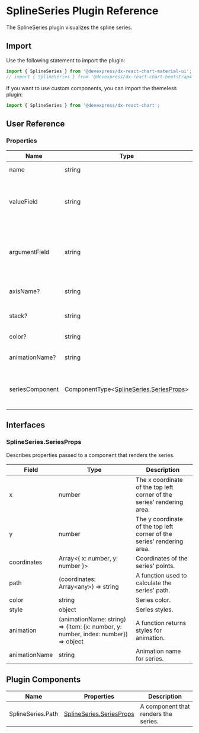 # SplineSeries Plugin Reference

The SplineSeries plugin visualizes the spline series.

## Import

Use the following statement to import the plugin:

```js
import { SplineSeries } from '@devexpress/dx-react-chart-material-ui';
// import { SplineSeries } from '@devexpress/dx-react-chart-bootstrap4';
```

If you want to use custom components, you can import the themeless plugin:

```js
import { SplineSeries } from '@devexpress/dx-react-chart';
```

## User Reference

### Properties

Name | Type | Default | Description
-----|------|---------|------------
name | string | | A series name.
valueField | string | | The name of a data field that provides series point values.
argumentField | string | | The name of a data field that provides series point argument values.
axisName? | string | | The associated axis.
stack? | string | | The associated stack.
color? | string | | A series color.
animationName? | string | 'transform' | Animation name for series.
seriesComponent | ComponentType&lt;[SplineSeries.SeriesProps](#splineseriesseriesprops)&gt; | | A component that renders the series.

## Interfaces

### SplineSeries.SeriesProps

Describes properties passed to a component that renders the series.

Field | Type | Description
------|------|------------
x | number | The x coordinate of the top left corner of the series' rendering area.
y | number | The y coordinate of the top left corner of the series' rendering area.
coordinates | Array&lt;{ x: number, y: number }&gt; | Coordinates of the series' points.
path | (coordinates: Array&lt;any&gt;) => string | A function used to calculate the series' path.
color | string | Series color.
style | object | Series styles.
animation | (animationName: string) => (item: {x: number, y: number, index: number}) => object | A function returns styles for animation.
animationName | string | Animation name for series.

## Plugin Components

Name | Properties | Description
-----|------------|------------
SplineSeries.Path | [SplineSeries.SeriesProps](#splineseriesseriesprops) | A component that renders the series.
